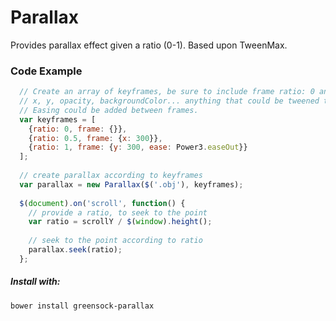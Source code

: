 Parallax
========

Provides parallax effect given a ratio (0-1). Based upon TweenMax.

### Code Example

```javascript
  // Create an array of keyframes, be sure to include frame ratio: 0 and ratio: 1
  // x, y, opacity, backgroundColor... anything that could be tweened through TweenMax could be tweened.
  // Easing could be added between frames.
  var keyframes = [
    {ratio: 0, frame: {}},
    {ratio: 0.5, frame: {x: 300}},
    {ratio: 1, frame: {y: 300, ease: Power3.easeOut}}
  ];
  
  // create parallax according to keyframes
  var parallax = new Parallax($('.obj'), keyframes);
  
  $(document).on('scroll', function() {
    // provide a ratio, to seek to the point
    var ratio = scrollY / $(window).height();
    
    // seek to the point according to ratio
    parallax.seek(ratio);
  };
```

##### Install with:
```
bower install greensock-parallax
```
